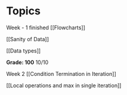 # Topics
Week - 1 finished
[[Flowcharts]]

[[Sanity of Data]]

[[Data types]]

**Grade: 100** 10/10

Week 2
[[Condition Termination in Iteration]]

[[Local operations and max in single iteration]]
